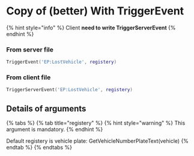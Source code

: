 # Copy of (better) With TriggerEvent

{% hint style="info" %}
Client **need to write TriggerServerEvent**
{% endhint %}

### From server file

```lua
TriggerEvent('EP:LostVehicle', registery)
```

### From client file

```lua
TriggerServerEvent('EP:LostVehicle', registery)
```

## Details of arguments

{% tabs %}
{% tab title="registery" %}
{% hint style="warning" %}
This argument is mandatory.
{% endhint %}

Default registery is vehicle plate: GetVehicleNumberPlateText(vehicle)
{% endtab %}
{% endtabs %}



